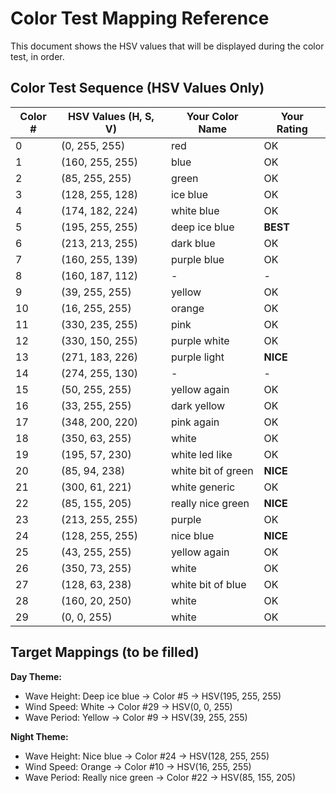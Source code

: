 # Color Test Mapping Reference

This document shows the HSV values that will be displayed during the color test, in order.

## Color Test Sequence (HSV Values Only)

| Color # | HSV Values (H, S, V) | Your Color Name | Your Rating |
|---------|---------------------|-----------------|-------------|
| 0 | (0, 255, 255) | red | OK |
| 1 | (160, 255, 255) | blue | OK |
| 2 | (85, 255, 255) | green | OK |
| 3 | (128, 255, 128) | ice blue | OK |
| 4 | (174, 182, 224) | white blue | OK |
| 5 | (195, 255, 255) | deep ice blue | **BEST** |
| 6 | (213, 213, 255) | dark blue | OK |
| 7 | (160, 255, 139) | purple blue | OK |
| 8 | (160, 187, 112) | - | - |
| 9 | (39, 255, 255) | yellow | OK |
| 10 | (16, 255, 255) | orange | OK |
| 11 | (330, 235, 255) | pink | OK |
| 12 | (330, 150, 255) | purple white | OK |
| 13 | (271, 183, 226) | purple light | **NICE** |
| 14 | (274, 255, 130) | - | - |
| 15 | (50, 255, 255) | yellow again | OK |
| 16 | (33, 255, 255) | dark yellow | OK |
| 17 | (348, 200, 220) | pink again | OK |
| 18 | (350, 63, 255) | white | OK |
| 19 | (195, 57, 230) | white led like | OK |
| 20 | (85, 94, 238) | white bit of green | **NICE** |
| 21 | (300, 61, 221) | white generic | OK |
| 22 | (85, 155, 205) | really nice green | **NICE** |
| 23 | (213, 255, 255) | purple | OK |
| 24 | (128, 255, 255) | nice blue | **NICE** |
| 25 | (43, 255, 255) | yellow again | OK |
| 26 | (350, 73, 255) | white | OK |
| 27 | (128, 63, 238) | white bit of blue | OK |
| 28 | (160, 20, 250) | white | OK |
| 29 | (0, 0, 255) | white | OK |

## Target Mappings (to be filled)

**Day Theme:**
- Wave Height: Deep ice blue → Color #5 → HSV(195, 255, 255)
- Wind Speed: White → Color #29 → HSV(0, 0, 255)
- Wave Period: Yellow → Color #9 → HSV(39, 255, 255)

**Night Theme:**
- Wave Height: Nice blue → Color #24 → HSV(128, 255, 255)
- Wind Speed: Orange → Color #10 → HSV(16, 255, 255)
- Wave Period: Really nice green → Color #22 → HSV(85, 155, 205)